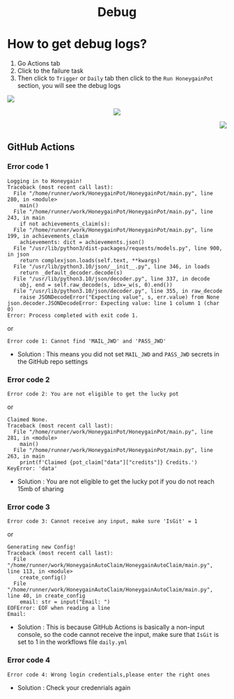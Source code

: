 <h1 align="center">Debug</h1>

# How to get debug logs?
1. Go Actions tab
2. Click to the failure task
3. Then click to `Trigger` or `Daily` tab then click to the `Run HoneygainPot` section, you will see the debug logs

<p align="left">
  <img src="Img/002.jpeg">
</p>
<p align="center">
  <img src="Img/001.jpeg">
</p>
<p align="right">
  <img src="Img/003.jpeg">
</p>
  
## GitHub Actions

### Error code 1
```
Logging in to Honeygain!
Traceback (most recent call last):
  File "/home/runner/work/HoneygainPot/HoneygainPot/main.py", line 280, in <module>
    main()
  File "/home/runner/work/HoneygainPot/HoneygainPot/main.py", line 243, in main
    if not achievements_claim(s):
  File "/home/runner/work/HoneygainPot/HoneygainPot/main.py", line 199, in achievements_claim
    achievements: dict = achievements.json()
  File "/usr/lib/python3/dist-packages/requests/models.py", line 900, in json
    return complexjson.loads(self.text, **kwargs)
  File "/usr/lib/python3.10/json/__init__.py", line 346, in loads
    return _default_decoder.decode(s)
  File "/usr/lib/python3.10/json/decoder.py", line 337, in decode
    obj, end = self.raw_decode(s, idx=_w(s, 0).end())
  File "/usr/lib/python3.10/json/decoder.py", line 355, in raw_decode
    raise JSONDecodeError("Expecting value", s, err.value) from None
json.decoder.JSONDecodeError: Expecting value: line 1 column 1 (char 0)
Error: Process completed with exit code 1.

```

or

```
Error code 1: Cannot find 'MAIL_JWD' and 'PASS_JWD' 
```
- Solution : This means you did not set `MAIL_JWD` and `PASS_JWD` secrets in the GitHub repo settings

### Error code 2

```
Error code 2: You are not eligible to get the lucky pot
```

or

```
Claimed None.
Traceback (most recent call last):
  File "/home/runner/work/HoneygainPot/HoneygainPot/main.py", line 281, in <module>
    main()
  File "/home/runner/work/HoneygainPot/HoneygainPot/main.py", line 263, in main
    print(f'Claimed {pot_claim["data"]["credits"]} Credits.')
KeyError: 'data'

```

- Solution : You are not eligible to get the lucky pot if you do not reach 15mb of sharing

### Error code 3

```
Error code 3: Cannot receive any input, make sure 'IsGit' = 1
```

or


```
Generating new Config!
Traceback (most recent call last):
  File "/home/runner/work/HoneygainAutoClaim/HoneygainAutoClaim/main.py", line 113, in <module>
    create_config()
  File "/home/runner/work/HoneygainAutoClaim/HoneygainAutoClaim/main.py", line 40, in create_config
    email: str = input("Email: ")
EOFError: EOF when reading a line
Email: 

```

- Solution : This is because GitHub Actions is basically a non-input console, so the code cannot receive the input, make sure that `IsGit` is set to 1 in the workflows file `daily.yml`


### Error code 4

```
Error code 4: Wrong login credentials,please enter the right ones
```

- Solution : Check your credenrials again
